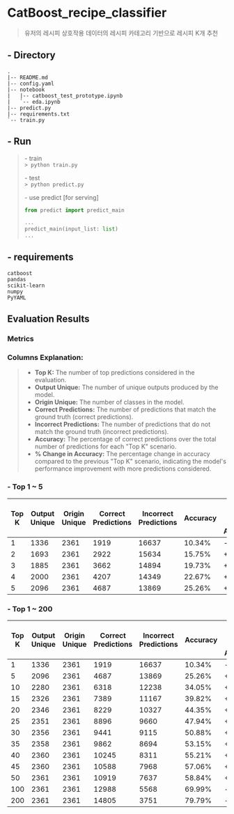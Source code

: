 # CatBoost_recipe_classifier

> 유저의 레시피 상호작용 데이터의 레시피 카테고리 기반으로 레시피 K개 추천 

## - Directory

```
.
|-- README.md
|-- config.yaml
|-- notebook
|   |-- catboost_test_prototype.ipynb
|   `-- eda.ipynb
|-- predict.py
|-- requirements.txt
`-- train.py
```

## - Run

> \- train  
> `> python train.py`
>
> \- test  
> `> python predict.py`
>
> \- use predict [for serving]  
> ```python
> from predict import predict_main
>
> ...
> predict_main(input_list: list)
> ...
>
> ```
>

## - requirements
```
catboost
pandas
scikit-learn
numpy
PyYAML
```


## Evaluation Results

### Metrics



### Columns Explanation:
> - **Top K:** The number of top predictions considered in the evaluation.
> - **Output Unique:** The number of unique outputs produced by the model.
> - **Origin Unique:** The number of classes in the model.
> - **Correct Predictions:** The number of predictions that match the ground truth (correct predictions).
> - **Incorrect Predictions:** The number of predictions that do not match the ground truth (incorrect predictions).
> - **Accuracy:** The percentage of correct predictions over the total number of predictions for each "Top K" scenario.
> - **% Change in Accuracy:** The percentage change in accuracy compared to the previous "Top K" scenario, indicating the model's performance improvement with more predictions considered.


### \- Top 1 ~ 5
| Top K | Output Unique | Origin Unique | Correct Predictions | Incorrect Predictions | Accuracy | % Change in Accuracy |
|-------|---------------|---------------|--------------------|----------------------|----------|---------------------|
| 1     | 1336          | 2361          | 1919               | 16637                | 10.34%   | -                   |
| 2     | 1693          | 2361          | 2922               | 15634                | 15.75%   | +5.41%              |
| 3     | 1885          | 2361          | 3662               | 14894                | 19.73%   | +3.98%              |
| 4     | 2000          | 2361          | 4207               | 14349                | 22.67%   | +2.94%              |
| 5     | 2096          | 2361          | 4687               | 13869                | 25.26%   | +2.59%              |

### \- Top 1 ~ 200
| Top K | Output Unique | Origin Unique | Correct Predictions | Incorrect Predictions | Accuracy | % Change in Accuracy |
|-------|---------------|---------------|--------------------|----------------------|----------|---------------------|
| 1     | 1336          | 2361          | 1919               | 16637                | 10.34%   | -                   |
| 5     | 2096          | 2361          | 4687               | 13869                | 25.26%   | +14.92%             |
| 10    | 2280          | 2361          | 6318               | 12238                | 34.05%   | +8.79%              |
| 15    | 2326          | 2361          | 7389               | 11167                | 39.82%   | +5.77%              |
| 20    | 2346          | 2361          | 8229               | 10327                | 44.35%   | +4.53%              |
| 25    | 2351          | 2361          | 8896               | 9660                 | 47.94%   | +3.59%              |
| 30    | 2356          | 2361          | 9441               | 9115                 | 50.88%   | +2.94%              |
| 35    | 2358          | 2361          | 9862               | 8694                 | 53.15%   | +2.27%              |
| 40    | 2360          | 2361          | 10245              | 8311                 | 55.21%   | +2.06%              |
| 45    | 2360          | 2361          | 10588              | 7968                 | 57.06%   | +1.85%              |
| 50    | 2361          | 2361          | 10919              | 7637                 | 58.84%   | +1.78%              |
| 100   | 2361          | 2361          | 12988              | 5568                 | 69.99%   | -                   |
| 200   | 2361          | 2361          | 14805              | 3751                 | 79.79%   | -                   |

